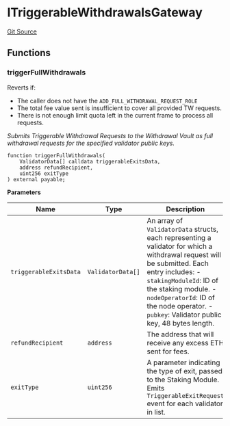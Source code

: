 # ITriggerableWithdrawalsGateway
[Git Source](https://github.com/lidofinance/community-staking-module/blob/3a4f57c9cf742468b087015f451ef8dce648f719/src/interfaces/ITriggerableWithdrawalsGateway.sol)


## Functions
### triggerFullWithdrawals

Reverts if:
- The caller does not have the `ADD_FULL_WITHDRAWAL_REQUEST_ROLE`
- The total fee value sent is insufficient to cover all provided TW requests.
- There is not enough limit quota left in the current frame to process all requests.

*Submits Triggerable Withdrawal Requests to the Withdrawal Vault as full withdrawal requests
for the specified validator public keys.*


```solidity
function triggerFullWithdrawals(
    ValidatorData[] calldata triggerableExitsData,
    address refundRecipient,
    uint256 exitType
) external payable;
```
**Parameters**

|Name|Type|Description|
|----|----|-----------|
|`triggerableExitsData`|`ValidatorData[]`|An array of `ValidatorData` structs, each representing a validator for which a withdrawal request will be submitted. Each entry includes: - `stakingModuleId`: ID of the staking module. - `nodeOperatorId`: ID of the node operator. - `pubkey`: Validator public key, 48 bytes length.|
|`refundRecipient`|`address`|The address that will receive any excess ETH sent for fees.|
|`exitType`|`uint256`|A parameter indicating the type of exit, passed to the Staking Module. Emits `TriggerableExitRequest` event for each validator in list.|



